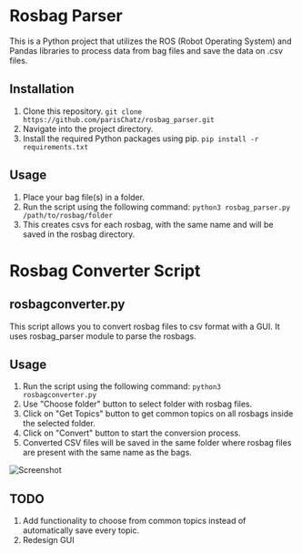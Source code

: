 # Rosbag Parser
This is a Python project that utilizes the ROS (Robot Operating System) and Pandas libraries to process data from bag files and save the data on .csv files.

## Installation

1. Clone this repository.
```git clone https://github.com/parisChatz/rosbag_parser.git```
2. Navigate into the project directory.
3. Install the required Python packages using pip.
```pip install -r requirements.txt```

## Usage

1. Place your bag file(s) in a folder.
2. Run the script using the following command:
```python3 rosbag_parser.py /path/to/rosbag/folder```
3. This creates csvs for each rosbag, with the same name and will be saved in the rosbag directory.

# Rosbag Converter Script
## rosbagconverter.py
This script allows you to convert rosbag files to csv format with a GUI. It uses rosbag_parser module to parse the rosbags.


## Usage

1. Run the script using the following command:
```python3 rosbagconverter.py```
2. Use "Choose folder" button to select folder with rosbag files.
3. Click on "Get Topics" button to get common topics on all rosbags inside the selected folder.
4. Click on "Convert" button to start the conversion process.
5. Converted CSV files will be saved in the same folder where rosbag files are present with the same name as the bags.

![Screenshot](images/guipic.png)

## TODO 

1. Add functionality to choose from common topics instead of automatically save every topic.
2. Redesign GUI
